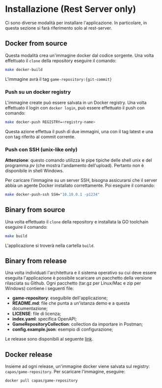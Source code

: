 # Installazione (Rest Server only)
Ci sono diverse modalità per installare l'applicazione. In particolare, in questa sezione si farà riferimento solo al rest-server.

## Docker from source
Questa modalità crea un'immagine docker dal codice sorgente. Una volta effettuato il `clone` della repository eseguire il comando:

```sh
make docker-build
```

L'immagine avrà il tag `game-repository:{git-commit}`

### Push su un docker registry
L'immagine create può essere salvata in un Docker registry. Una volta effettuato il login con `docker login`, può essere effettuato il push con comando:

```sh
make docker-push REGISTRY=<registry-name>
```
Questa azione effettua il push di due immagini, una con il tag latest e una con tag riferito al commit corrente. <br>

### Push con SSH (unix-like only)
**Attenzione**: questo comando utilizza le pipe tipiche delle shell unix e del programma *pv* (che mostra l'andamento dell'upload). Pertanto non è disponibile in shell Windows.

Per caricare l'immagine su un server SSH, bisogna assicurarsi che il server abbia un agente Docker installato correttamente. Poi eseguire il comando:

```sh
make docker-push-ssh SSH="10.10.0.1 -p1234"
```
## Binary from source

Una volta effettuato il `clone` della repository e installata la GO toolchain eseguire il comando:

```sh
make build
```

L'applicazione si troverà nella cartella `build`.

## Binary from release
Una volta individuati l'architettura e il sistema operativo su cui deve essere eseguita l'applicazione è possibile scaricare un pacchetto della versione rilasciata su Github. Ogni pacchetto (tar.gz per Linux/Mac e zip per Windows) contiene i seguenti file:

* **game-repository**: eseguibile dell'applicazione;
* **README.md**: file che punta a un'istanza demo e a questa documentazione;
* **LICENSE**: file di licenza;
* **index.yaml**: specifica OpenAPI;
* **GameRepositoryCollection**: collection da importare in Postman;
* **config.example.json**: esempio di configurazione;

Le release sono disponibili al seguente [link](https://github.com/alarmfox/game-repository/releases).

## Docker release
Insieme ad ogni release, un'immagine docker viene salvata sul registry: `capas/game-repository`. Per scaricare l'immagine, eseguire:
```sh
docker pull capas/game-repository
```
